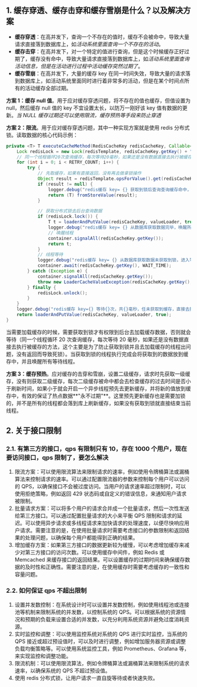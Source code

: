 ## 1. 缓存穿透、缓存击穿和缓存雪崩是什么？以及解决方案

- **缓存穿透**：在高并发下，查询一个不存在的值时，缓存不会被命中，导致大量请求直接落到数据库上，如*活动系统里面查询一个不存在的活动*。
- **缓存击穿**：在高并发下，对一个特定的值进行查询，但是这个时候缓存正好过期了，缓存没有命中，导致大量请求直接落到数据库上，如*活动系统里面查询活动信息，但是在活动进行过程中活动缓存突然过期了*。
- **缓存雪崩**：在高并发下，大量的缓存 key 在同一时间失效，导致大量的请求落到数据库上，如活动系统里面同时进行着非常多的活动，但是在某个时间点所有的活动缓存全部过期。

**方案 1：缓存 null 值**。用于应对缓存穿透问题，将不存在的值也缓存，但值设置为 null，然后缓存 null 值的 key 不宜设置太长，以防万一刚好该 key 值有数据的更新。*当 NULL 缓存过期还可以使用限流，缓存预热等手段来防止穿透*

**方案 2：限流**。用于应对缓存穿透问题，其中一种实现方案就是使用 redis 分布式锁。读取数据的核心代码示例：

```java
private <T> T executeCacheMethod(RedisCacheKey redisCacheKey, Callable<T> valueLoader) {
    Lock redisLock = new Lock(redisTemplate, redisCacheKey.getKey() + "_sync_lock");
    // 同一个线程循环20次查询缓存，每次等待20毫秒，如果还是没有数据直接去执行被缓存的方法
    for (int i = 0; i < RETRY_COUNT; i++) {
        try {
            // 先取缓存，如果有直接返回，没有再去做拿锁操作
            Object result = redisTemplate.opsForValue().get(redisCacheKey.getKey());
            if (result != null) {
                logger.debug("redis缓存 key= {} 获取到锁后查询查询缓存命中，不需要执行被缓存的方法", redisCacheKey.getKey());
                return (T) fromStoreValue(result);
            }

            // 获取分布式锁去后台查询数据
            if (redisLock.lock()) {
                T t = loaderAndPutValue(redisCacheKey, valueLoader, true);
                logger.debug("redis缓存 key= {} 从数据库获取数据完毕，唤醒所有等待线程", redisCacheKey.getKey());
                // 唤醒线程
                container.signalAll(redisCacheKey.getKey());
                return t;
            }
            // 线程等待
            logger.debug("redis缓存 key= {} 从数据库获取数据未获取到锁，进入等待状态，等待{}毫秒", redisCacheKey.getKey(), WAIT_TIME);
            container.await(redisCacheKey.getKey(), WAIT_TIME);
        } catch (Exception e) {
            container.signalAll(redisCacheKey.getKey());
            throw new LoaderCacheValueException(redisCacheKey.getKey(), e);
        } finally {
            redisLock.unlock();
        }
    }
    logger.debug("redis缓存 key={} 等待{}次，共{}毫秒，任未获取到缓存，直接去执行被缓存的方法", redisCacheKey.getKey(), RETRY_COUNT, RETRY_COUNT * WAIT_TIME, WAIT_TIME);
    return loaderAndPutValue(redisCacheKey, valueLoader, true);
}
```

当需要加载缓存的时候，需要获取到锁才有权限到后台去加载缓存数据，否则就会等待（同一个线程循环 20 次查询缓存，每次等待 20 毫秒，如果还是没有数据直接去执行被缓存的方法，这个主要是为了防止获取到锁并且去加载缓存的线程出问题，没有返回而导致死锁）。当获取到锁的线程执行完成会将获取到的数据放到缓存中，并且唤醒所有等待线程。

**方案 3：缓存预热**。应对缓存的击穿和雪崩，设置二级缓存，请求时先获取一级缓存，没有则获取二级缓存，每次二级缓存被命中都会去检查缓存的过去时间是否小于刷新时间，如果小于就会开启一个异步线程预先去更新缓存，并将新的值放到缓存中，有效的保证了热点数据**"永不过期"**。这里预先更新缓存也是需要加锁的，并不是所有的线程都会落到库上刷新缓存，如果没有获取到锁就直接结束当前线程。

## 2. 关于接口限制

### 2.1. 有第三方的接口，qps 有限制只有 10，存在 1000 个用户，现在要访问接口，qps 限制了，要怎么解决

1. 限流方案：可以使用限流算法来限制请求的速率，例如使用令牌桶算法或漏桶算法来控制请求的速率。可以通过配置限流器的参数来控制每个用户可以访问的 QPS，以确保接口不会被过度访问。当用户的请求速率超过限制时，可以使用拒绝策略，例如返回 429 状态码或自定义的错误信息，来通知用户请求被限制。
2. 批量请求方案：可以将多个用户的请求合并成一个批量请求，然后一次性发送给第三方接口。可以通过配置批量请求的大小来平衡 QPS 限制和请求的延迟。可以使用异步请求或多线程请求来加快请求的处理速度，以便尽快响应用户请求。需要注意的是，在使用批量请求时需要考虑接口的参数限制和返回结果的处理问题，以确保每个用户都能得到正确的结果。
3. 增加缓存方案：如果第三方接口的数据更新较为缓慢，可以考虑增加缓存来减少对第三方接口的访问次数。可以使用缓存中间件，例如 Redis 或 Memcached 来缓存接口的返回结果。可以设置缓存的过期时间来确保缓存数据的及时性和正确性。需要注意的是，在使用缓存时需要考虑缓存的一致性和容量问题。

### 2.2. 如何保证 qps 不超出限制

1. 设置并发数控制：在系统设计时可以设置并发数控制，例如使用线程池或连接池等机制来限制系统的并发数，以控制系统的 QPS。可以根据系统的资源情况和预期的负载来设置合适的并发数，以充分利用系统资源并避免过度消耗资源。
2. 实时监控和调整：可以使用监控系统对系统的 QPS 进行实时监控，当系统的 QPS 接近或超过预设值时，可以及时进行调整，例如增加服务器资源或调整负载均衡策略等。可以使用系统监控工具，例如 Prometheus、Grafana 等，来实现监控和调整功能。
3. 限流机制：可以使用限流算法，例如令牌桶算法或漏桶算法来限制系统的请求速率，以确保系统的 QPS 不超过预设值。
4. 使用 redis 分布式锁，让用户请求一直自旋等待或者快速失败。
